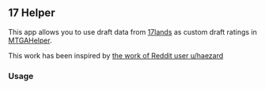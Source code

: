 ## 17 Helper

This app allows you to use draft data from [17lands](https://www.17lands.com/) as custom draft ratings in [MTGAHelper](https://mtgahelper.com/).

This work has been inspired by [the work of Reddit user u/haezard](https://github.com/LazarQt/LimitedPower.DraftHelperSync)

### Usage